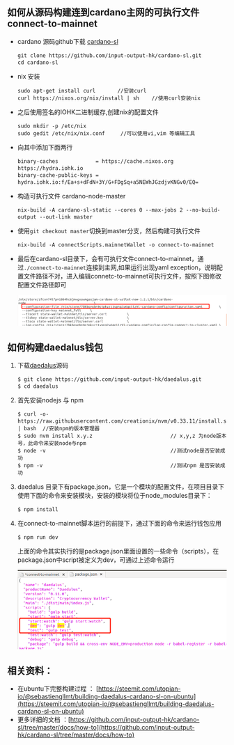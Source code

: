 ## 如何从源码构建连到cardano主网的可执行文件 connect-to-mainnet

* cardano 源码github下载 [cardano-sl]( https://github.com/input-output-hk/cardano-sl.git)

  ```
  git clone https://github.com/input-output-hk/cardano-sl.git
  cd cardano-sl
  ```
* nix 安装   
  ```
  sudo apt-get install curl       //安装curl
  curl https://nixos.org/nix/install | sh    //使用curl安装nix
  ```
* 之后使用签名的IOHK二进制缓存,创建nix的配置文件
  ```
  sudo mkdir -p /etc/nix
  sudo gedit /etc/nix/nix.conf     //可以使用vi,vim 等编辑工具
  ```
* 向其中添加下面两行
  ```
  binary-caches            = https://cache.nixos.org https://hydra.iohk.io
  binary-cache-public-keys = hydra.iohk.io:f/Ea+s+dFdN+3Y/G+FDgSq+a5NEWhJGzdjvKNGv0/EQ=
  ```
* 构造可执行文件 cardano-node-master
  ```
  nix-build -A cardano-sl-static --cores 0 --max-jobs 2 --no-build-output --out-link master
  ```
* 使用`git checkout master`切换到master分支，然后构建可执行文件
  ```
  nix-build -A connectScripts.mainnetWallet -o connect-to-mainnet
  ```
* 最后在cardano-sl目录下，会有可执行文件connect-to-mainnet，通过`./connect-to-mainnet`连接到主网,如果运行出现yaml exception，说明配置文件路径不对，进入编辑connetc-to-mainnet可执行文件，按照下图修改配置文件路径即可

  ![](https://github.com/jiabinC/cardano/blob/master/%E5%BE%AE%E4%BF%A1%E6%88%AA%E5%9B%BE_20180807102135.png)
  
  
## 如何构建daedalus钱包

  1. 下载[daedalus](https://github.com/input-output-hk/daedalus.git)源码
     ```
     $ git clone https://github.com/input-output-hk/daedalus.git
     $ cd daedalus
     ```

  2. 首先安装nodejs 与 npm
     ```
     $ curl -o- https://raw.githubusercontent.com/creationix/nvm/v0.33.11/install.sh | bash  //安装npm的版本管理器 
     $ sudo nvm install x.y.z                         // x,y,z 为node版本号，此命令来安装node与npm
     $ node -v                                        //测试node是否安装成功
     $ npm -v                                         //测试npm 是否安装成功
     ```
  3. daedalus 目录下有package.json，它是一个模块的配置文件，在项目目录下使用下面的命令来安装模块，安装的模块将位于node_modules目录下：
     ```
     $ npm install
     ```
  4. 在connect-to-mainnet脚本运行的前提下，通过下面的命令来运行钱包应用
     ```
     $ npm run dev
     ```
     上面的命令其实执行的是package.json里面设置的一些命令（scripts），在package.json中script被定义为dev，可通过上述命令运行
     
     ![](https://github.com/jiabinC/cardano/blob/master/%E5%BE%AE%E4%BF%A1%E6%88%AA%E5%9B%BE_20180807104410.png)
     
  
  





## 相关资料：
* 在ubuntu下完整构建过程 ： [https://steemit.com/utopian-io/@sebastiengllmt/building-daedalus-cardano-sl-on-ubuntu](https://steemit.com/utopian-io/@sebastiengllmt/building-daedalus-cardano-sl-on-ubuntu)
* 更多详细的文档 ：[https://github.com/input-output-hk/cardano-sl/tree/master/docs/how-to](https://github.com/input-output-hk/cardano-sl/tree/master/docs/how-to)
